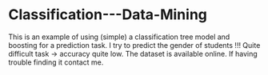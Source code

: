 # Classification---Data-Mining

This is an example of using (simple) a classification tree model and boosting for a prediction task. 
I try to predict the gender of students !!! Quite difficult task -> accuracy quite low.
The dataset is available online. If having trouble finding it contact me.
